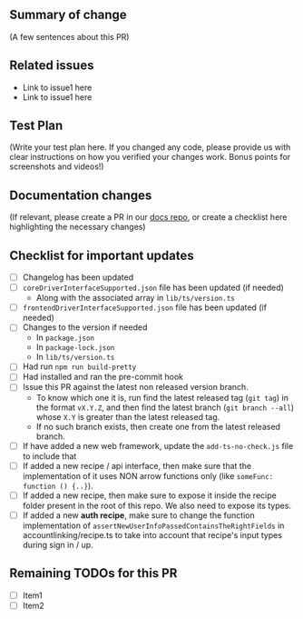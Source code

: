 ## Summary of change

(A few sentences about this PR)

## Related issues

-   Link to issue1 here
-   Link to issue1 here

## Test Plan

(Write your test plan here. If you changed any code, please provide us with clear instructions on how you verified your changes work. Bonus points for screenshots and videos!)

## Documentation changes

(If relevant, please create a PR in our [docs repo](https://github.com/supertokens/docs), or create a checklist here highlighting the necessary changes)

## Checklist for important updates

-   [ ] Changelog has been updated
-   [ ] `coreDriverInterfaceSupported.json` file has been updated (if needed)
    -   Along with the associated array in `lib/ts/version.ts`
-   [ ] `frontendDriverInterfaceSupported.json` file has been updated (if needed)
-   [ ] Changes to the version if needed
    -   In `package.json`
    -   In `package-lock.json`
    -   In `lib/ts/version.ts`
-   [ ] Had run `npm run build-pretty`
-   [ ] Had installed and ran the pre-commit hook
-   [ ] Issue this PR against the latest non released version branch.
    -   To know which one it is, run find the latest released tag (`git tag`) in the format `vX.Y.Z`, and then find the latest branch (`git branch --all`) whose `X.Y` is greater than the latest released tag.
    -   If no such branch exists, then create one from the latest released branch.
-   [ ] If have added a new web framework, update the `add-ts-no-check.js` file to include that
-   [ ] If added a new recipe / api interface, then make sure that the implementation of it uses NON arrow functions only (like `someFunc: function () {..}`).
-   [ ] If added a new recipe, then make sure to expose it inside the recipe folder present in the root of this repo. We also need to expose its types.
-   [ ] If added a new **auth recipe**, make sure to change the function implementation of `assertNewUserInfoPassedContainsTheRightFields` in accountlinking/recipe.ts to take into account that recipe's input types during sign in / up.

## Remaining TODOs for this PR

-   [ ] Item1
-   [ ] Item2
